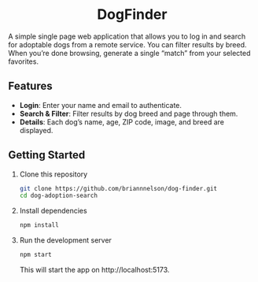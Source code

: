 <div align="center" name="top">

# DogFinder
</div>

A simple single page web application that allows you to log in and search for adoptable dogs from a remote service. You can filter results by breed. When you’re done browsing, generate a single “match” from your selected favorites.

## Features

- **Login**: Enter your name and email to authenticate.
- **Search & Filter**: Filter results by dog breed and page through them.
- **Details**: Each dog’s name, age, ZIP code, image, and breed are displayed.

## Getting Started

1. Clone this repository
   ```bash
   git clone https://github.com/briannnelson/dog-finder.git
   cd dog-adoption-search
   ```

2. Install dependencies

   ```bash
   npm install
   ```

3. Run the development server
   ```bash
   npm start
   ```
   This will start the app on http://localhost:5173.

